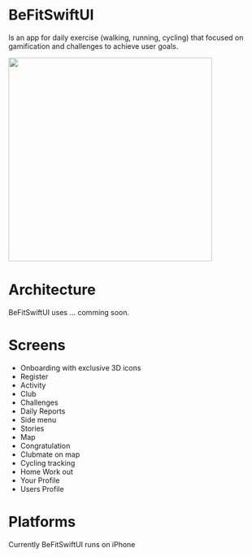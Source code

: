# BeFitSwiftUI
Is an app for daily exercise (walking, running, cycling) that focused on gamification and challenges to achieve user goals.


<img src="https://user-images.githubusercontent.com/2423459/129467449-8bf51108-5604-4a3d-8d43-f94515063818.png" width="400"/>

# Architecture

BeFitSwiftUI uses ... comming soon.

# Screens
- Onboarding with exclusive 3D icons
- Register
- Activity
- Club
- Challenges
- Daily Reports
- Side menu
- Stories
- Map
- Congratulation
- Clubmate on map
- Cycling tracking
- Home Work out
- Your Profile
- Users Profile

# Platforms

Currently BeFitSwiftUI runs on iPhone


